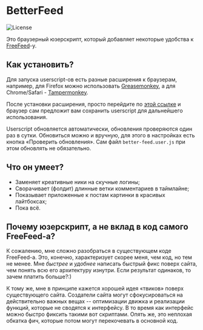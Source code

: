 # BetterFeed

![License](https://img.shields.io/badge/license-MIT-blue.svg)

Это браузерный юзерскрипт, который добавляет некоторые удобства к [FreeFeed](https://freefeed.net/)-у.

## Как установить?

Для запуска userscript-ов есть разные расширения к браузерам, например,
для Firefox можно использовать [Greasemonkey](https://addons.mozilla.org/ru/firefox/addon/greasemonkey/),
а для Chrome/Safari - [Tampermonkey](http://tampermonkey.net/).

После установки расширения, просто перейдите по [этой ссылке](https://github.com/davidmz/BetterFeed/raw/master/build/better-feed.user.js) 
и браузер сам предложит вам сохранить userscript для дальнейшего использования.

Userscript обновляется автоматически, обновления проверяются один раз в сутки. Обновиться можно и вручную, для этого в настройках есть кнопка 
«Проверить обновления». Сам файл `better-feed.user.js` при этом обновлять не обязательно.

## Что он умеет?

 * Заменяет креативные ники на скучные логины;
 * Сворачивает (фолдит) длинные ветки комментариев в таймлайне;
 * Показывает приложенные к постам картинки в красивых лайтбоксах;
 * Пока всё.
 
## Почему юзерскрипт, а не вклад в код самого FreeFeed-а?

К сожалению, мне сложно разобраться в существующем коде FreeFeed-а. Это, конечно, характеризует скорее меня, чем код, но тем не менее. 
Мне _быстрее_ и _удобнее_ написать быстрый фикс поверх сайта, чем понять всю его архитектуру изнутри. Если результат одинаков, то зачем платить больше?:)
 
К тому же, мне в принципе кажется хорошей идея «твиков» поверх существующего сайта. Создатели сайта могут сфокусироваться на действительно важных вещах -- оптимизации 
движка и реализации функций, которые не сводятся к интерфейсу. В то время как интерфейс можно быстро фиксить такими вот скриптами. Опять же, это неплохая обкатка фич, 
которые потом могут перекочевать в основной код.

 